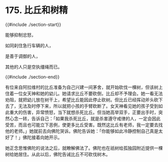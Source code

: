 # 175. 比丘和树精
{{#include ./section-start}}

能够抑制忿怒，

如同刹住急行车辆的人，

是善于调御的人，

其他的人只是空执缰绳而已。

{{#include ./section-end}}

有位来自阿拉维村的比丘准备为自己兴建一间茅舍，就开始砍伐一棵树，但该树上住着一位女天神和她的幼儿。她请求比丘不要砍倒，比丘却不予理会。她一看无法劝阻，就把幼儿放在树干上，希望比丘能因此停止砍树。但比丘已经挥动斧头砍下去了，无法及时停下来，所以就把小孩的手臂砍断了。女天神看见她的孩子受到如此重大的伤害，异常愤怒，当下就想杀死比丘。但当她高举双手，正要出手时，突然心念一转，告诉自己：「如果我杀死比丘，就是杀害遵守戒律的人，一定会因此受苦，而且也可能立下恶例，使更多比丘受害。既然这比丘有老师，我一定要去找他的老师。」她就前去向佛陀哭诉。佛陀告诉她：「你能够如此冷静控制自己真是太好了！」佛陀接着向她开示。

她正念思惟佛陀的说法之后，就瞭解佛法了。佛陀也在祇树给孤独园附近提供一棵树给她居住。从此以后，佛陀告诫比丘不可砍伐树木。

